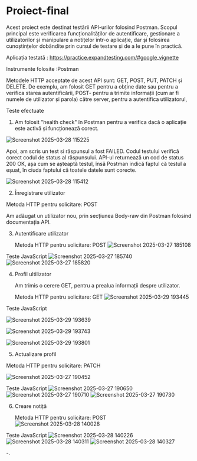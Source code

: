 # Proiect-final
Acest proiect este destinat testării API-urilor folosind Postman. Scopul principal este verificarea funcționalităților de autentificare, gestionare a utilizatorilor și manipulare a notițelor într-o aplicație, dar și folosirea cunoștințelor dobândite prin cursul de testare și de a le pune în practică. 

Aplicația testată : https://practice.expandtesting.com/#google_vignette

Instrumente folosite :Postman

Metodele HTTP acceptate de acest API sunt: GET, POST, PUT, PATCH și DELETE. De exemplu, am folosit GET pentru  a obține date sau pentru a verifica starea autentificării, POST- pentru  a trimite informații  (cum ar fi numele de utilizator și parola) către server, pentru a autentifica utilizatorul, 



Teste efectuate

1. Am folosit "health check" în Postman pentru a verifica dacă o aplicație este activă și funcționează corect.

![Screenshot 2025-03-28 115225](https://github.com/user-attachments/assets/72166e5a-ca1f-47d8-9e71-648337edac50)

Apoi, am scris un test si răspunsul a fost FAILED.
Codul testului verifică corect codul de status al răspunsului.
API-ul returnează un cod de status 200 OK, așa cum se așteaptă testul, însă Postman indică faptul că testul a eșuat, în ciuda faptului că toatele datele sunt corecte.

![Screenshot 2025-03-28 115412](https://github.com/user-attachments/assets/474d6996-1609-4926-b9ad-de4646f8bd90)












2.  Înregistrare utilizator

   
   Metoda HTTP pentru solicitare: POST

   
   Am adăugat un utilizator nou, prin secțiunea Body-raw din Postman folosind documentația API.










3. Autentificare utilizator
   
   Metoda HTTP pentru solicitare: POST
![Screenshot 2025-03-27 185108](https://github.com/user-attachments/assets/3533fc98-f393-4f1a-a2f1-d0a9ce381850)

Teste JavaScript
![Screenshot 2025-03-27 185740](https://github.com/user-attachments/assets/aa75148e-e3e8-4ab5-b0c4-64192b127d76)
![Screenshot 2025-03-27 185820](https://github.com/user-attachments/assets/f67c24b7-739c-4e93-a3c9-7485a2daffce)











4. Profil ultilizator

   Am trimis o cerere GET, pentru a prealua informații despre utilizator.


   Metoda HTTP pentru solicitare: GET
![Screenshot 2025-03-29 193445](https://github.com/user-attachments/assets/ca2b228f-4a89-4052-99e7-513a3240b6d9)


Teste JavaScript

![Screenshot 2025-03-29 193639](https://github.com/user-attachments/assets/03b22084-437c-4fb3-aaa8-d2df823c3385)

![Screenshot 2025-03-29 193743](https://github.com/user-attachments/assets/839b0b53-0b2b-4c03-9498-1a3a8ba2c6f8)

![Screenshot 2025-03-29 193801](https://github.com/user-attachments/assets/82128877-20f2-4792-b789-d7c748895dec)







  5. Actualizare profil
  
      
Metoda HTTP pentru solicitare: PATCH

   ![Screenshot 2025-03-27 190452](https://github.com/user-attachments/assets/8002ea65-0f1c-4a48-9e41-938a6b54bb6b)


Teste JavaScript
![Screenshot 2025-03-27 190650](https://github.com/user-attachments/assets/5c454d4f-03e4-4746-8469-103ae47ad828)
![Screenshot 2025-03-27 190710](https://github.com/user-attachments/assets/0d2b5280-19ac-4285-b35e-d5c925e63532)
![Screenshot 2025-03-27 190730](https://github.com/user-attachments/assets/4aba954d-e102-4fa4-9c44-4390065a5f1c)













6. Creare notiță
   
   Metoda HTTP pentru solicitare: POST
![Screenshot 2025-03-28 140028](https://github.com/user-attachments/assets/28ab58a0-ebce-4a91-87cd-1b1d6110d362)

Teste JavaScript
![Screenshot 2025-03-28 140226](https://github.com/user-attachments/assets/f17675d2-9546-43ff-8c50-9dd956f96f17)
![Screenshot 2025-03-28 140311](https://github.com/user-attachments/assets/a5187311-8226-455a-b743-96a861eb1a84)
![Screenshot 2025-03-28 140327](https://github.com/user-attachments/assets/6e98591a-bc01-4450-a99a-811a88eda331)







-. 



















   

